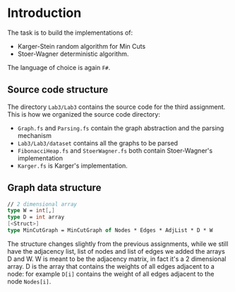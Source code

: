 # Introduction

The task is to build the implementations of:

 - Karger-Stein random algorithm for Min Cuts
 - Stoer-Wagner deterministic algorithm.

The language of choice is again `F#`.

## Source code structure

The directory `Lab3/Lab3` contains the source code for the third assignment.
This is how we organized the source code directory:

 - `Graph.fs` and `Parsing.fs` contain the graph abstraction and the parsing mechanism
 - `Lab3/Lab3/dataset` contains all the graphs to be parsed
 - `FibonacciHeap.fs` and `StoerWagner.fs` both contain Stoer-Wagner's implementation
 - `Karger.fs` is Karger's implementation.

## Graph data structure

```fsharp
// 2 dimensional array
type W = int[,]
type D = int array
[<Struct>]
type MinCutGraph = MinCutGraph of Nodes * Edges * AdjList * D * W
```

The structure changes slightly from the previous assignments, while we still have
the adjacency list, list of nodes and list of edges we added the arrays D and W.
W is meant to be the adjacency matrix, in fact it's a 2 dimensional array.
D is the array that contains the weights of all edges adjacent to a node: for example
`D[i]` contains the weight of all edges adjacent to the node `Nodes[i]`.
